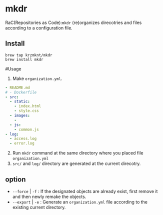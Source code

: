 # mkdr

RaC(Repositories as Code):`mkdr` (re)organizes direcotries and files according to a configuration file.

## Install
```
brew tap krzmknt/mkdr
brew install mkdr
```

#Usage
1. Make `organization.yml`.
```yaml
- README.md
# - Dockerfile
- src:
  - static:
    - index.html
    - style.css
  - images:
    -
  - js:
    - common.js
- log:
  - access.log
  - error.log
```
2. Run `mkdr` command at the same directory where you placed file `organization.yml`
3. `src/` and `log/` directory are generated at the current direcotry.


## option
- `--force` | `-f` : If the designated objects are already exist, first remove it and then newly remake the objects.
- `--export` | `-e` : Generate an `organization.yml` file according to the existing current directory.


